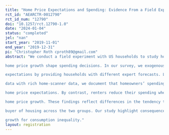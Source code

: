 ```yaml
---
title: "Home Price Expectations and Spending: Evidence From a Field Experiment"
rct_id: "AEARCTR-0012790"
rct_id_num: "12790"
doi: "10.1257/rct.12790-1.0"
date: "2024-01-04"
status: "completed"
jel: "nan"
start_year: "2019-11-01"
end_year: "2019-12-31"
pi: "Christopher Roth cproth89@gmail.com"
abstract: "We conduct a field experiment with US households to study how expectations about long-run
home price growth shape spending decisions. In our survey, we exogenously vary these
expectations by providing households with different expert forecasts. Linking the survey
data with rich home-scanner data, we document that homeowners’ spending is inelastic to
home price expectations. By contrast, renters reduce their spending when expecting higher
home price growth. These findings reflect differences in the tendency to be a future net
buyer of housing across the two groups. Our study highlight consequences of asset price
growth for consumption inequality."
layout: registration
---
```


